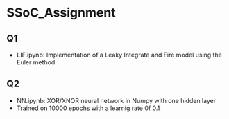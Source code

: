 # SSoC_Assignment

## Q1

- LIF.ipynb: Implementation of a Leaky Integrate and Fire model using the Euler method

## Q2

- NN.ipynb: XOR/XNOR neural network in Numpy with one hidden layer
- Trained on 10000 epochs with a learnig rate 0f 0.1 
